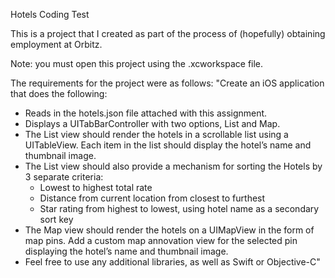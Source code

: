Hotels Coding Test

This is a project that I created as part of the process of (hopefully) obtaining employment at Orbitz.

Note: you must open this project using the .xcworkspace file.

The requirements for the project were as follows:
"Create an iOS application that does the following:

- Reads in the hotels.json file attached with this assignment.
- Displays a UITabBarController with two options, List and Map.
- The List view should render the hotels in a scrollable list using a UITableView. Each item in the list should display the hotel’s name and thumbnail image.
- The List view should also provide a mechanism for sorting the Hotels by 3 separate criteria:
  - Lowest to highest total rate
  - Distance from current location from closest to furthest
  - Star rating from highest to lowest, using hotel name as a secondary sort key
- The Map view should render the hotels on a UIMapView in the form of map pins. Add a custom map annovation view for the selected pin displaying the hotel’s name and thumbnail image.
- Feel free to use any additional libraries, as well as Swift or Objective-C"
